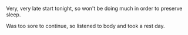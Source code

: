 Very, very late start tonight, so won't be doing much in order to preserve sleep.

Was too sore to continue, so listened to body and took a rest day.